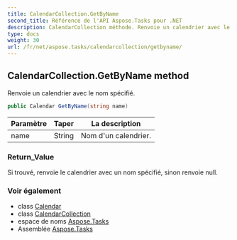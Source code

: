 ```yaml
---
title: CalendarCollection.GetByName
second_title: Référence de l'API Aspose.Tasks pour .NET
description: CalendarCollection méthode. Renvoie un calendrier avec le nom spécifié.
type: docs
weight: 30
url: /fr/net/aspose.tasks/calendarcollection/getbyname/
---
```

## CalendarCollection.GetByName method

Renvoie un calendrier avec le nom spécifié.

```csharp
public Calendar GetByName(string name)
```

| Paramètre | Taper | La description |
| --- | --- | --- |
| name | String | Nom d'un calendrier. |

### Return_Value

Si trouvé, renvoie le calendrier avec un nom spécifié, sinon renvoie null.

### Voir également

* class [Calendar](../../calendar/)
* class [CalendarCollection](../)
* espace de noms [Aspose.Tasks](../../calendarcollection/)
* Assemblée [Aspose.Tasks](../../../)


